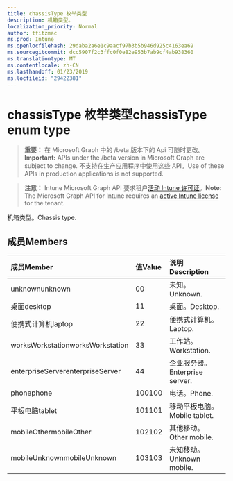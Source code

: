 ```yaml
---
title: chassisType 枚举类型
description: 机箱类型。
localization_priority: Normal
author: tfitzmac
ms.prod: Intune
ms.openlocfilehash: 29daba2a6e1c9aacf97b3b5b946d925c4163ea69
ms.sourcegitcommit: dcc5907f2c3ffc0f0e82e953b7ab9cf4ab938360
ms.translationtype: MT
ms.contentlocale: zh-CN
ms.lasthandoff: 01/23/2019
ms.locfileid: "29422381"
---
```

# <a name="chassistype-enum-type"></a><span data-ttu-id="bb3e6-103">chassisType 枚举类型</span><span class="sxs-lookup"><span data-stu-id="bb3e6-103">chassisType enum type</span></span>

> <span data-ttu-id="bb3e6-104">**重要：** 在 Microsoft Graph 中的 /beta 版本下的 Api 可随时更改。</span><span class="sxs-lookup"><span data-stu-id="bb3e6-104">**Important:** APIs under the /beta version in Microsoft Graph are subject to change.</span></span> <span data-ttu-id="bb3e6-105">不支持在生产应用程序中使用这些 API。</span><span class="sxs-lookup"><span data-stu-id="bb3e6-105">Use of these APIs in production applications is not supported.</span></span>

> <span data-ttu-id="bb3e6-106">**注意：** Intune Microsoft Graph API 要求租户[活动 Intune 许可证](https://go.microsoft.com/fwlink/?linkid=839381)。</span><span class="sxs-lookup"><span data-stu-id="bb3e6-106">**Note:** The Microsoft Graph API for Intune requires an [active Intune license](https://go.microsoft.com/fwlink/?linkid=839381) for the tenant.</span></span>

<span data-ttu-id="bb3e6-107">机箱类型。</span><span class="sxs-lookup"><span data-stu-id="bb3e6-107">Chassis type.</span></span>

## <a name="members"></a><span data-ttu-id="bb3e6-108">成员</span><span class="sxs-lookup"><span data-stu-id="bb3e6-108">Members</span></span>
|<span data-ttu-id="bb3e6-109">成员</span><span class="sxs-lookup"><span data-stu-id="bb3e6-109">Member</span></span>|<span data-ttu-id="bb3e6-110">值</span><span class="sxs-lookup"><span data-stu-id="bb3e6-110">Value</span></span>|<span data-ttu-id="bb3e6-111">说明</span><span class="sxs-lookup"><span data-stu-id="bb3e6-111">Description</span></span>|
|:---|:---|:---|
|<span data-ttu-id="bb3e6-112">unknown</span><span class="sxs-lookup"><span data-stu-id="bb3e6-112">unknown</span></span>|<span data-ttu-id="bb3e6-113">0</span><span class="sxs-lookup"><span data-stu-id="bb3e6-113">0</span></span>|<span data-ttu-id="bb3e6-114">未知。</span><span class="sxs-lookup"><span data-stu-id="bb3e6-114">Unknown.</span></span>|
|<span data-ttu-id="bb3e6-115">桌面</span><span class="sxs-lookup"><span data-stu-id="bb3e6-115">desktop</span></span>|<span data-ttu-id="bb3e6-116">1</span><span class="sxs-lookup"><span data-stu-id="bb3e6-116">1</span></span>|<span data-ttu-id="bb3e6-117">桌面。</span><span class="sxs-lookup"><span data-stu-id="bb3e6-117">Desktop.</span></span>|
|<span data-ttu-id="bb3e6-118">便携式计算机</span><span class="sxs-lookup"><span data-stu-id="bb3e6-118">laptop</span></span>|<span data-ttu-id="bb3e6-119">2</span><span class="sxs-lookup"><span data-stu-id="bb3e6-119">2</span></span>|<span data-ttu-id="bb3e6-120">便携式计算机。</span><span class="sxs-lookup"><span data-stu-id="bb3e6-120">Laptop.</span></span>|
|<span data-ttu-id="bb3e6-121">worksWorkstation</span><span class="sxs-lookup"><span data-stu-id="bb3e6-121">worksWorkstation</span></span>|<span data-ttu-id="bb3e6-122">3</span><span class="sxs-lookup"><span data-stu-id="bb3e6-122">3</span></span>|<span data-ttu-id="bb3e6-123">工作站。</span><span class="sxs-lookup"><span data-stu-id="bb3e6-123">Workstation.</span></span>|
|<span data-ttu-id="bb3e6-124">enterpriseServer</span><span class="sxs-lookup"><span data-stu-id="bb3e6-124">enterpriseServer</span></span>|<span data-ttu-id="bb3e6-125">4</span><span class="sxs-lookup"><span data-stu-id="bb3e6-125">4</span></span>|<span data-ttu-id="bb3e6-126">企业服务器。</span><span class="sxs-lookup"><span data-stu-id="bb3e6-126">Enterprise server.</span></span>|
|<span data-ttu-id="bb3e6-127">phone</span><span class="sxs-lookup"><span data-stu-id="bb3e6-127">phone</span></span>|<span data-ttu-id="bb3e6-128">100</span><span class="sxs-lookup"><span data-stu-id="bb3e6-128">100</span></span>|<span data-ttu-id="bb3e6-129">电话。</span><span class="sxs-lookup"><span data-stu-id="bb3e6-129">Phone.</span></span>|
|<span data-ttu-id="bb3e6-130">平板电脑</span><span class="sxs-lookup"><span data-stu-id="bb3e6-130">tablet</span></span>|<span data-ttu-id="bb3e6-131">101</span><span class="sxs-lookup"><span data-stu-id="bb3e6-131">101</span></span>|<span data-ttu-id="bb3e6-132">移动平板电脑。</span><span class="sxs-lookup"><span data-stu-id="bb3e6-132">Mobile tablet.</span></span>|
|<span data-ttu-id="bb3e6-133">mobileOther</span><span class="sxs-lookup"><span data-stu-id="bb3e6-133">mobileOther</span></span>|<span data-ttu-id="bb3e6-134">102</span><span class="sxs-lookup"><span data-stu-id="bb3e6-134">102</span></span>|<span data-ttu-id="bb3e6-135">其他移动。</span><span class="sxs-lookup"><span data-stu-id="bb3e6-135">Other mobile.</span></span>|
|<span data-ttu-id="bb3e6-136">mobileUnknown</span><span class="sxs-lookup"><span data-stu-id="bb3e6-136">mobileUnknown</span></span>|<span data-ttu-id="bb3e6-137">103</span><span class="sxs-lookup"><span data-stu-id="bb3e6-137">103</span></span>|<span data-ttu-id="bb3e6-138">未知移动。</span><span class="sxs-lookup"><span data-stu-id="bb3e6-138">Unknown mobile.</span></span>|




